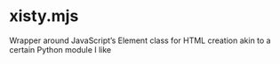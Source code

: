 # xisty.mjs
Wrapper around JavaScript’s Element class for HTML creation akin to a certain Python module I like
